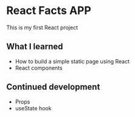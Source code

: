 # React Facts APP

This is my first React project

## What I learned 

- How to build a simple static page using React
- React components

## Continued development

- Props
- useState hook

